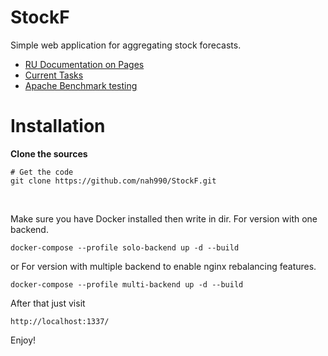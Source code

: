 # StockF
Simple web application for aggregating stock forecasts.

* [RU Documentation on Pages](https://github.com/nah990/StockF/wiki/StockF)
* [Current Tasks](https://github.com/nah990/StockF/projects/1?add_cards_query=is%3Aopen)
* [Apache Benchmark testing](APACHE.md)

# Installation

**Clone the sources**

```
# Get the code
git clone https://github.com/nah990/StockF.git
```

<br />

Make sure you have Docker installed then write in dir.
For version with one backend.
```
docker-compose --profile solo-backend up -d --build
```

or
For version with multiple backend to enable nginx rebalancing features.
```
docker-compose --profile multi-backend up -d --build
```

After that just visit
```
http://localhost:1337/
```
Enjoy!
